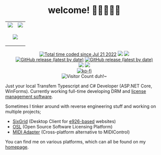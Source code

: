 <h1 align="center">welcome! 💙💜🤍💜💙</h1>
<table align="center">
	<tr>
		<td>
			<img src="https://github-readme-stats.vercel.app/api?username=ktwrd&count_private=true&theme=dark" />
		</td>
		<td>
			<img src="https://github-readme-stats.vercel.app/api/top-langs/?username=ktwrd&layout=compact&theme=dark" />
		</td>
	</tr>
	<tr>
		<td colspan="2">
			<p align="center">
			<img src="https://github-readme-stats.vercel.app/api/wakatime?username=ktwrd&theme=dark&all_time&langs_count=5&layout=compact" />
			</p>
		</td>
	</tr>
</table>
<p align="center">
	<a href="https://wakatime.com/@f1670b0d-c9bc-408c-b295-d52058d91d4d"><img src="https://wakatime.com/badge/user/f1670b0d-c9bc-408c-b295-d52058d91d4d.svg" alt="Total time coded since Jul 21 2022" /></a>
	<img src="https://img.shields.io/badge/extremely-gay-%23C348CF" />
	<a href="https://gitlab.com/ktwrd"><img src="https://img.shields.io/badge/gitlab-ktwrd-%23inactive?logo=gitlab&logoColor=FC6D26" /></a>
	<a href="https://github.com/sixgrid"><img alt="GitHub release (latest by date)" src="https://img.shields.io/github/v/release/sixgrid/sixgrid?label=sixgrid&logo=github"></a>
	<a href="https://github.com/ktwrd/opensoftwarelauncher"><img alt="GitHub release (latest by date)" src="https://img.shields.io/github/v/release/ktwrd/opensoftwarelauncher?label=OSL&logo=github"></a>
	<br>
	<!--img src="https://dcbadge.vercel.app/api/shield/488187472514252811?style=flat&theme=clean&compact=true" /-->
	<a href="https://xenia.social/@kate"><img src="https://img.shields.io/mastodon/follow/109210693747175637?domain=https%3A%2F%2Fxenia.social&style=social" /></a>
	<a href="https://twitter.com/seedvevo"><img src="https://img.shields.io/twitter/follow/seedvevo?style=social" /></a>
	<br>
	<a href="https://ko-fi.com/D1D56LQUT"><img src="https://ko-fi.com/img/githubbutton_sm.svg" alt="ko-fi" /></a>
	<br>
	<img src="https://count.getloli.com/get/@ktwrd" alt="Visitor Count duh!~" />
</p>

Just your local Transfem Typescript and C# Developer (ASP.NET Core, WinForms). Currently working full-time developing DRM and [license management software](https://github.com/ktwrd/opensoftwarelauncher).

Sometimes I tinker around with reverse engineering stuff and working on multiple projects;
- [SixGrid](https://sixgrid.kate.pet) (Desktop Client for [e926-based](https://github.com/zwagoth/e621ng) websites)
- [OSL](https://github.com/ktwrd/opensoftwarelauncher) (Open Source Software Licensing Platform)
- [MIDI Adapter](https://github.com/ktwrd/midiadapter) (Cross-platform alternative to MIDIControl)

You can find me on various platforms, which can all be found on my [homepage](https://kate.pet/#/contact).

<!-- "full-stack" (MEVN) javascript software developer & full-time javascript development since 2018 as prefered langauge for web-heavy applications, on/off development of .NET software since 2018 with most of it being Unity and MonoGame, mixed knowledge of other langauges since ~2014 (PHP, batch/bash scripting, c/c++, python3x) -->
